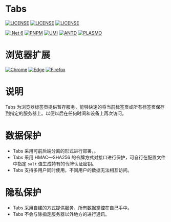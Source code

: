 # Tabs

[![LICENSE](https://img.shields.io/badge/MIT-tabs-39CEBF?style=for-the-badge)](https://github.com/sduo/tabs)
[![LICENSE](https://img.shields.io/badge/MIT-tabs--web-39CEBF?style=for-the-badge)](https://github.com/sduo/tabs-web)
[![LICENSE](https://img.shields.io/badge/MIT-tabs--extension-39CEBF?style=for-the-badge)](https://github.com/sduo/tabs-extension)

[![.Net 6](https://img.shields.io/badge/.Net%206-9C72D2?style=for-the-badge)](https://dotnet.microsoft.com/)
[![PNPM](https://img.shields.io/badge/PNPM-F69220?style=for-the-badge)](https://pnpm.io/)
[![UMI](https://img.shields.io/badge/UMI-1890FF?style=for-the-badge)](https://github.com/sduo/tabs/blob/main/LICENSE)
[![ANTD](https://img.shields.io/badge/ANTD-1677FF?style=for-the-badge)](https://ant.design/)
[![PLASMO](https://img.shields.io/badge/PLASMO-000000?style=for-the-badge)](https://github.com/PlasmoHQ/plasmo)

# 浏览器扩展

[![Chrome](https://img.shields.io/badge/Chrome-4FA13A?style=for-the-badge)](https://chrome.google.com/webstore/detail/pbjicciopkilinmadklbdcniabodgjcg)
[![Edge](https://img.shields.io/badge/Edge-0C59A4?style=for-the-badge)](https://www.microsoft.com/store/productId/0RDCKC8R502R)
[![Firefox](https://img.shields.io/badge/Firefox-EC8840?style=for-the-badge)](https://addons.mozilla.org/zh-CN/firefox/addon/tabs-extension/)

# 说明

Tabs 为浏览器标签页提供暂存服务，能够快速的将当前标签页或所有标签页保存到指定的服务器上。以便以后在任何时间和设备上再次访问。

# 数据保护

* Tabs 采用可前后端分离的形式进行部署，。
* Tabs 采用 HMAC—SHA256 的令牌方式对接口进行保护，可自行在配置文件中指定 ```salt``` 值生成特有的令牌认证密钥。
* Tabs 支持多用户同时使用，不同用户的数据无法相互访问。

# 隐私保护

* Tabs 采用自建的方式提供服务，所有数据掌控在自己手中。
* Tabs 不会与除指定服务器以外地方的进行通讯。
